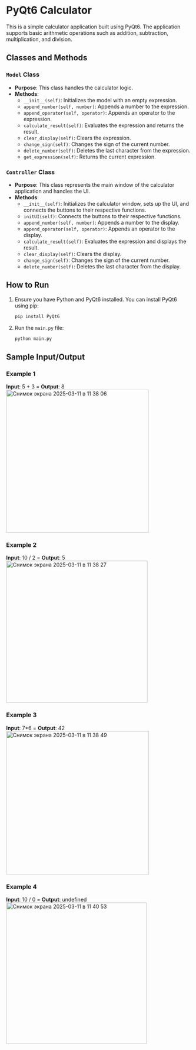 # PyQt6 Calculator

This is a simple calculator application built using PyQt6. The application supports basic arithmetic operations such as addition, subtraction, multiplication, and division.

## Classes and Methods

### `Model` Class
- **Purpose**: This class handles the calculator logic.
- **Methods**:
  - `__init__(self)`: Initializes the model with an empty expression.
  - `append_number(self, number)`: Appends a number to the expression.
  - `append_operator(self, operator)`: Appends an operator to the expression.
  - `calculate_result(self)`: Evaluates the expression and returns the result.
  - `clear_display(self)`: Clears the expression.
  - `change_sign(self)`: Changes the sign of the current number.
  - `delete_number(self)`: Deletes the last character from the expression.
  - `get_expression(self)`: Returns the current expression.

### `Controller` Class
- **Purpose**: This class represents the main window of the calculator application and handles the UI.
- **Methods**:
  - `__init__(self)`: Initializes the calculator window, sets up the UI, and connects the buttons to their respective functions.
  - `initUI(self)`: Connects the buttons to their respective functions.
  - `append_number(self, number)`: Appends a number to the display.
  - `append_operator(self, operator)`: Appends an operator to the display.
  - `calculate_result(self)`: Evaluates the expression and displays the result.
  - `clear_display(self)`: Clears the display.
  - `change_sign(self)`: Changes the sign of the current number.
  - `delete_number(self)`: Deletes the last character from the display.

## How to Run

1. Ensure you have Python and PyQt6 installed. You can install PyQt6 using pip:
   ```sh
   pip install PyQt6
    ```
2. Run the `main.py` file:
    ```sh
   python main.py
    ```

## Sample Input/Output
### Example 1
**Input**: 5 + 3 = **Output**: 8
<img width="387" alt="Снимок экрана 2025-03-11 в 11 38 06" src="https://github.com/user-attachments/assets/ae3b4920-8e7b-46a2-94f7-bd101c791b73" />


### Example 2
**Input**: 10 / 2 = **Output**: 5
<img width="384" alt="Снимок экрана 2025-03-11 в 11 38 27" src="https://github.com/user-attachments/assets/4f059c5f-5e72-45cb-830b-b2b40eb07746" />


### Example 3
**Input**: 7*6 = **Output**: 42
<img width="388" alt="Снимок экрана 2025-03-11 в 11 38 49" src="https://github.com/user-attachments/assets/40411c57-926c-4741-9555-d5afbd8e6959" />


### Example 4
**Input**: 10 / 0 = **Output**: undefined
<img width="382" alt="Снимок экрана 2025-03-11 в 11 40 53" src="https://github.com/user-attachments/assets/7926f164-383b-4d33-a8f4-4375853dd65e" />
